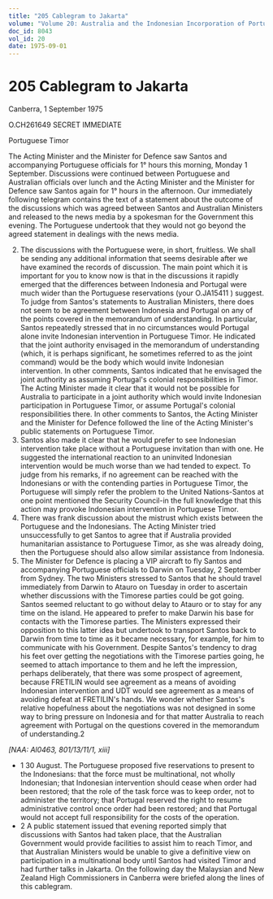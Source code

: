 ```yaml
---
title: "205 Cablegram to Jakarta"
volume: "Volume 20: Australia and the Indonesian Incorporation of Portuguese Timor, 1974-1976"
doc_id: 8043
vol_id: 20
date: 1975-09-01
---
```


# 205 Cablegram to Jakarta

Canberra, 1 September 1975

O.CH261649 SECRET IMMEDIATE

Portuguese Timor

The Acting Minister and the Minister for Defence saw Santos and accompanying Portuguese officials for 1° hours this morning, Monday 1 September. Discussions were continued between Portuguese and Australian officials over lunch and the Acting Minister and the Minister for Defence saw Santos again for 1° hours in the afternoon. Our immediately following telegram contains the text of a statement about the outcome of the discussions which was agreed between Santos and Australian Ministers and released to the news media by a spokesman for the Government this evening. The Portuguese undertook that they would not go beyond the agreed statement in dealings with the news media.

  2. The discussions with the Portuguese were, in short, fruitless. We shall be sending any additional information that seems desirable after we have examined the records of discussion. The main point which it is important for you to know now is that in the discussions it rapidly emerged that the differences between Indonesia and Portugal were much wider than the Portuguese reservations (your O.JA15411 ) suggest. To judge from Santos's statements to Australian Ministers, there does not seem to be agreement between Indonesia and Portugal on any of the points covered in the memorandum of understanding. In particular, Santos repeatedly stressed that in no circumstances would Portugal alone invite Indonesian intervention in Portuguese Timor. He indicated that the joint authority envisaged in the memorandum of understanding (which, it is perhaps significant, he sometimes referred to as the joint command) would be the body which would invite Indonesian intervention. In other comments, Santos indicated that he envisaged the joint authority as assuming Portugal's colonial responsibilities in Timor. The Acting Minister made it clear that it would not be possible for Australia to participate in a joint authority which would invite Indonesian participation in Portuguese Timor, or assume Portugal's colonial responsibilities there. In other comments to Santos, the Acting Minister and the Minister for Defence followed the line of the Acting Minister's public statements on Portuguese Timor.
  3. Santos also made it clear that he would prefer to see Indonesian intervention take place without a Portuguese invitation than with one. He suggested the international reaction to an uninvited Indonesian intervention would be much worse than we had tended to expect. To judge from his remarks, if no agreement can be reached with the Indonesians or with the contending parties in Portuguese Timor, the Portuguese will simply refer the problem to the United Nations-Santos at one point mentioned the Security Council-in the full knowledge that this action may provoke Indonesian intervention in Portuguese Timor.
  4. There was frank discussion about the mistrust which exists between the Portuguese and the Indonesians. The Acting Minister tried unsuccessfully to get Santos to agree that if Australia provided humanitarian assistance to Portuguese Timor, as she was already doing, then the Portuguese should also allow similar assistance from Indonesia.
  5. The Minister for Defence is placing a VIP aircraft to fly Santos and accompanying Portuguese officials to Darwin on Tuesday, 2 September from Sydney. The two Ministers stressed to Santos that he should travel immediately from Darwin to Atauro on Tuesday in order to ascertain whether discussions with the Timorese parties could be got going. Santos seemed reluctant to go without delay to Atauro or to stay for any time on the island. He appeared to prefer to make Darwin his base for contacts with the Timorese parties. The Ministers expressed their opposition to this latter idea but undertook to transport Santos back to Darwin from time to time as it became necessary, for example, for him to communicate with his Government. Despite Santos's tendency to drag his feet over getting the negotiations with the Timorese parties going, he seemed to attach importance to them and he left the impression, perhaps deliberately, that there was some prospect of agreement, because FRETILIN would see agreement as a means of avoiding Indonesian intervention and UDT would see agreement as a means of avoiding defeat at FRETILIN's hands. We wonder whether Santos's relative hopefulness about the negotiations was not designed in some way to bring pressure on Indonesia and for that matter Australia to reach agreement with Portugal on the questions covered in the memorandum of understanding.2



_[NAA: Al0463, 801/13/11/1, xiii]_

  * 1 30 August. The Portuguese proposed five reservations to present to the Indonesians: that the force must be multinational, not wholly Indonesian; that Indonesian intervention should cease when order had been restored; that the role of the task force was to keep order, not to administer the territory; that Portugal reserved the right to resume administrative control once order had been restored; and that Portugal would not accept full responsibility for the costs of the operation. 
  * 2 A public statement issued that evening reported simply that discussions with Santos had taken place, that the Australian Government would provide facilities to assist him to reach Timor, and that Australian Ministers would be unable to give a definitive view on participation in a multinational body until Santos had visited Timor and had further talks in Jakarta. On the following day the Malaysian and New Zealand High Commissioners in Canberra were briefed along the lines of this cablegram.


